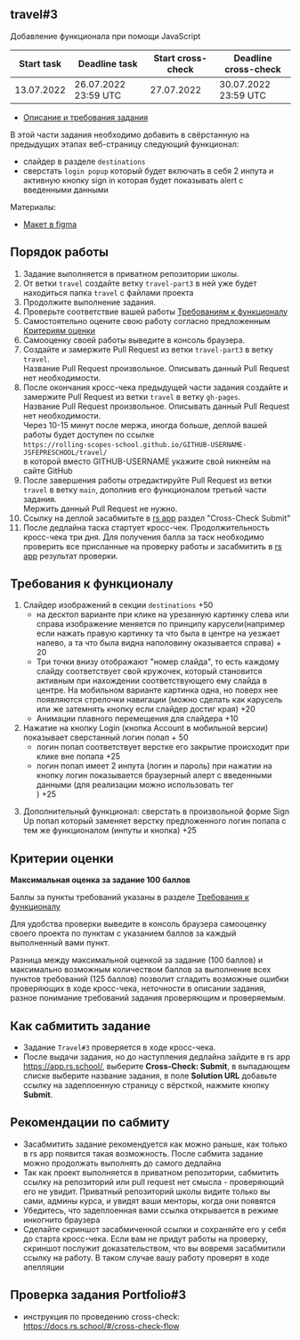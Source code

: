 ## travel#3
Добавление функционала при помощи JavaScript

| Start task | Deadline task        | Start cross-check | Deadline cross-check |
|------------|----------------------|-------------------|----------------------|
| 13.07.2022 | 26.07.2022 23:59 UTC | 27.07.2022        | 30.07.2022 23:59 UTC |

- [Описание и требования задания](travel.md)

В этой части задания необходимо добавить в свёрстанную на предыдущих этапах веб-страницу следующий функционал:
- слайдер в разделе `destinations`
- сверстать `login popup` который будет включать в себя 2 инпута и активную кнопку sign in которая будет показывать alert с введенными данными

Материалы:
- [Макет в figma](https://www.figma.com/file/BhULVGGIachSAjoBazhP9P/Travel?node-id=0%3A1)

## Порядок работы

1. Задание выполняется в приватном репозитории школы.  
2. От ветки `travel` создайте ветку `travel-part3` в ней уже будет находиться папка `travel` с файлами проекта
3. Продолжите выполнение задания.  
4. Проверьте соответствие вашей работы [Требованиям к функционалу](#требования-к-функционалу)  
5. Cамостоятельно оцените свою работу согласно предложенным [Критериям оценки](#критерии-оценки)
6. Самооценку своей работы выведите в консоль браузера. 
7. Создайте и замержите Pull Request из ветки `travel-part3` в ветку `travel`.  
Название Pull Request произвольное. Описывать данный Pull Request нет необходимости.  
8. После окончания кросс-чека предыдущей части задания создайте и замержите Pull Request из ветки `travel` в ветку `gh-pages`.  
Название Pull Request произвольное. Описывать данный Pull Request нет необходимости.  
Через 10-15 минут после мержа, иногда больше, деплой вашей работы будет доступен по ссылке  
`https://rolling-scopes-school.github.io/GITHUB-USERNAME-JSFEPRESCHOOL/travel/`  
в которой вместо GITHUB-USERNAME укажите свой никнейм на сайте GitHub
8. После завершения работы отредактируйте Pull Request из ветки `travel` в ветку `main`, дополнив его функционалом третьей части задания.  
Мержить данный Pull Request не нужно. 
9. Ссылку на деплой засабмитьте в [rs app](https://app.rs.school/) раздел "Cross-Check Submit"
10. После дедлайна таска стартует кросс-чек. Продолжительность кросс-чека три дня. Для получения балла за таск необходимо проверить все присланные на проверку работы и засабмитить в [rs app](https://app.rs.school/) результат проверки.

## Требования к функционалу
1. Слайдер изображений в секции `destinations` +50  
   - на десктоп варианте при клике на урезанную картинку слева или справа изображение меняется по принципу карусели(например если нажать правую картинку та что была в центре на уезжает налево, а та что была видна наполовину оказывается справа) + 20
   - Три точки внизу отображают "номер слайда", то есть каждому слайду соответствует свой кружочек, который становится активным при нахождении соответствующего ему слайда в центре. На мобильном варианте картинка одна, но поверх нее появляются стрелочки навигации (можно сделать как карусель или же затемнять кнопку если слайдер достиг края) +20
   - Анимации плавного перемещения для слайдера +10
2. Нажатие на кнопку Login (кнопка Account в мобильной версии) показывает сверстанный логин попап + 50
   - логин попап соответствует верстке его закрытие происходит при клике вне попапа +25
   - логин попап имеет 2 инпута (логин и пароль) при нажатии на кнопку логин показывается браузерный алерт с введенными данными (для реализации можно использовать тег <form>) +25
3. Дополнительный функционал: сверстать в произвольной форме Sign Up попап который заменяет верстку предложенного логин попапа с тем же функционалом (инпуты и кнопка) +25

## Критерии оценки

**Максимальная оценка за задание 100 баллов**  

Баллы за пункты требований указаны в разделе [Требования к функционалу](#требования-к-функционалу)

Для удобства проверки выведите в консоль браузера самооценку своего проекта по пунктам с указанием баллов за каждый выполненный вами пункт.

Разница между максимальной оценкой за задание (100 баллов) и максимально возможным количеством баллов за выполнение всех пунктов требований (125 баллов) позволит сгладить возможные ошибки проверяющих в ходе кросс-чека, неточности в описании задания, разное понимание требований задания проверяющим и проверяемым.

## Как сабмитить задание
- Задание `Travel#3` проверяется в ходе кросс-чека.  
- После выдачи задания, но до наступления дедлайна зайдите в rs app https://app.rs.school/, выберите **Cross-Check: Submit**, в выпадающем списке выберите название задания, в поле **Solution URL** добавьте ссылку на задеплоенную страницу с вёрсткой, нажмите кнопку **Submit**.  

## Рекомендации по сабмиту
- Засабмитить задание рекомендуется как можно раньше, как только в rs app появится такая возможность. После сабмита задание можно продолжать выполнять до самого дедлайна
- Так как проект выполняется в приватном репозитории, сабмитить ссылку на репозиторий или pull request нет смысла - проверяющий его не увидит. Приватный репозиторий школы видите только вы сами, админы курса, и увидят ваши менторы, когда они появятся 
- Убедитесь, что задеплоенная вами ссылка открывается в режиме инкогнито браузера
- Сделайте скриншот засабмиченной ссылки и сохраняйте его у себя до старта кросс-чека. Если вам не придут работы на проверку, скриншот послужит доказательством, что вы вовремя засабмитили ссылку на работу. В таком случае вашу работу проверят в ходе апелляции

## Проверка задания Portfolio#3
- инструкция по проведению cross-check: https://docs.rs.school/#/cross-check-flow